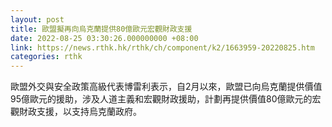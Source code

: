 ```yaml
---
layout: post
title: 歐盟擬再向烏克蘭提供80億歐元宏觀財政支援
date: 2022-08-25 03:30:26.000000000 +08:00
link: https://news.rthk.hk/rthk/ch/component/k2/1663959-20220825.htm
categories: rthk
---
```


歐盟外交與安全政策高級代表博雷利表示，自2月以來，歐盟已向烏克蘭提供價值95億歐元的援助，涉及人道主義和宏觀財政援助，計劃再提供價值80億歐元的宏觀財政支援，以支持烏克蘭政府。

